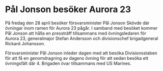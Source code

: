 # Pål Jonson besöker Aurora 23

På fredag den 28 april besöker försvarsminister Pål Jonson Skövde där övningar inom ramen för Aurora 23 pågår. I samband med besöket kommer Pål Jonson att hålla en pressträff tillsammans med övningsledaren för Aurora 23, generalmajor Stefan Andersson och divisionschef brigadgeneral Rickard Johansson.

Försvarsminister Pål Jonson inleder dagen med att besöka Divisionsstaben för att få en genomdragning av dagens övning för att sedan besöka ett övningsfält där 4. Brigaden övar tillsammans med US Marines.
